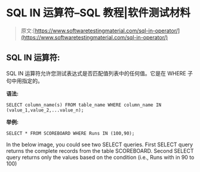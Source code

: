 # SQL IN 运算符–SQL 教程|软件测试材料

> 原文:[https://www.softwaretestingmaterial.com/sql-in-operator/](https://www.softwaretestingmaterial.com/sql-in-operator/)

## SQL IN 运算符:

SQL IN 运算符允许您测试表达式是否匹配值列表中的任何值。它是在 WHERE 子句中用指定的。

**语法:**

```
SELECT column_name(s) FROM table_name WHERE column_name IN (value_1,value_2,...value_n);
```

**举例:**

```
SELECT * FROM SCOREBOARD WHERE Runs IN (100,90);
```

In the below image, you could see two SELECT queries. First SELECT query returns the complete records from the table SCOREBOARD. Second SELECT query returns only the values based on the condition (i.e., Runs with in 90 to 100)
